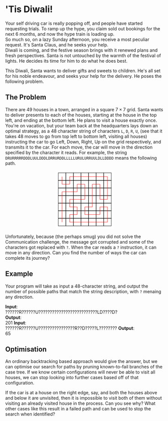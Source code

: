 # 'Tis Diwali!

Your self driving car is really popping off, and people have started requesting trials. To ramp up the hype, you claim sold out bookings for the next 6 months, and now the hype train is loading up.  
So much so, on a lazy Sunday afternoon, you receive a most peculiar request. It's Santa Claus, and he seeks your help.  
Diwali is coming, and the festive season brings with it renewed plans and fresh perspectives. Santa is not untouched by the warmth of the festival of lights. He decides its time for him to do what he does best.

This Diwali, Santa wants to deliver gifts and sweets to children. He's all set for his noble endeavour, and seeks your help for the delivery. He poses the following problem.

## The Problem

There are 49 houses in a town, arranged in a square $7\times 7$ grid.
Santa wants to deliver presents to each of the houses, starting at the house in the top left, and ending at the bottom left.
He plans to visit a house exactly once. You're on vacation, but your team back at the headquarters lays down an optimal strategy, as a $48$ character string of characters `L`, `D`, `R`, `U`, (see that it takes 48 moves to go from top left to bottom left, visiting all houses) instructing the car to go Left, Down, Right, Up on the grid respectively, and transmits it to the car. For each move, the car will move in the direction specified by the character it reads. For example, the string `DRURRRRRDDDLUULDDDLDRRURDDLLLLLURULURRUULDLLDDDD` means the following path.  
<div align="center">
    <img src="./example_path.png" title="Example Path"></img>
</div>

Unfortunately, because (the perhaps smug) you did not solve the Communication challenge, the message got corrupted and some of the characters got replaced with `?`. When the car reads a `?` instruction, it can move in any direction. Can you find the number of ways the car can complete its journey?

## Example

Your program will take as input a $48$-character string, and output the number of possible paths that match the string description, with `?` menaing any direction.

**Input**:  
??????R??????U??????????????????????????LD????D?  
**Output**:  
201
**Input**:  
??????R??????U????????????????R??D?????L????????
**Output**:  
65

## Optimisation

An ordinary backtracking based approach would give the answer, but we can optimise our search for paths by pruning known-to-fail branches of the case tree. If we know certain configurations will never be able to visit all houses, we can stop looking into further cases based off of that configuration.

If the car is at a house on the right edge, say, and both the houses above and below it are unvisited, then it is impossible to visit both of them without visiting an already visited house in the process. Can you see why? What other cases like this result in a failed path and can be used to stop the search when identified?
